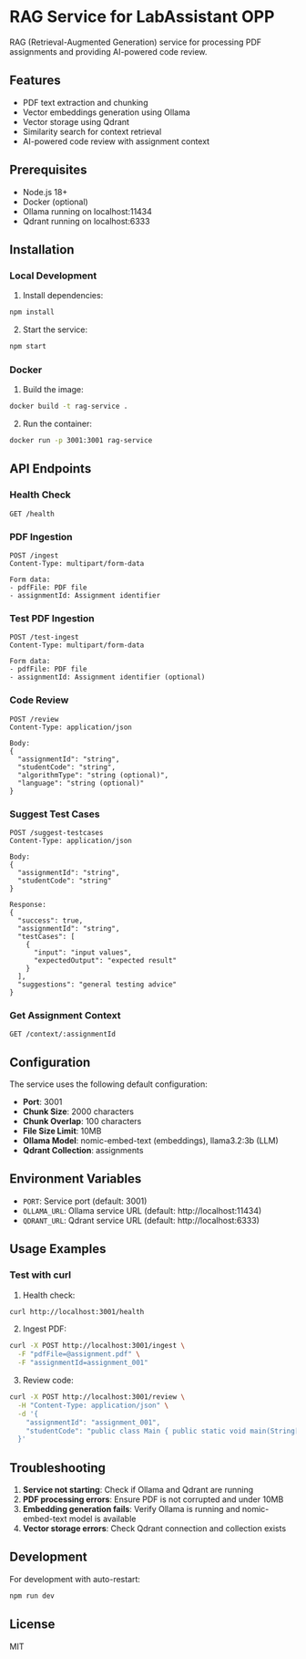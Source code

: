 # RAG Service for LabAssistant OPP

RAG (Retrieval-Augmented Generation) service for processing PDF assignments and providing AI-powered code review.

## Features

- PDF text extraction and chunking
- Vector embeddings generation using Ollama
- Vector storage using Qdrant
- Similarity search for context retrieval
- AI-powered code review with assignment context

## Prerequisites

- Node.js 18+
- Docker (optional)
- Ollama running on localhost:11434
- Qdrant running on localhost:6333

## Installation

### Local Development

1. Install dependencies:
```bash
npm install
```

2. Start the service:
```bash
npm start
```

### Docker

1. Build the image:
```bash
docker build -t rag-service .
```

2. Run the container:
```bash
docker run -p 3001:3001 rag-service
```

## API Endpoints

### Health Check
```
GET /health
```

### PDF Ingestion
```
POST /ingest
Content-Type: multipart/form-data

Form data:
- pdfFile: PDF file
- assignmentId: Assignment identifier
```

### Test PDF Ingestion
```
POST /test-ingest
Content-Type: multipart/form-data

Form data:
- pdfFile: PDF file
- assignmentId: Assignment identifier (optional)
```

### Code Review
```
POST /review
Content-Type: application/json

Body:
{
  "assignmentId": "string",
  "studentCode": "string",
  "algorithmType": "string (optional)",
  "language": "string (optional)"
}
```

### Suggest Test Cases
```
POST /suggest-testcases
Content-Type: application/json

Body:
{
  "assignmentId": "string",
  "studentCode": "string"
}

Response:
{
  "success": true,
  "assignmentId": "string",
  "testCases": [
    {
      "input": "input values",
      "expectedOutput": "expected result"
    }
  ],
  "suggestions": "general testing advice"
}
```

### Get Assignment Context
```
GET /context/:assignmentId
```

## Configuration

The service uses the following default configuration:

- **Port**: 3001
- **Chunk Size**: 2000 characters
- **Chunk Overlap**: 100 characters
- **File Size Limit**: 10MB
- **Ollama Model**: nomic-embed-text (embeddings), llama3.2:3b (LLM)
- **Qdrant Collection**: assignments

## Environment Variables

- `PORT`: Service port (default: 3001)
- `OLLAMA_URL`: Ollama service URL (default: http://localhost:11434)
- `QDRANT_URL`: Qdrant service URL (default: http://localhost:6333)

## Usage Examples

### Test with curl

1. Health check:
```bash
curl http://localhost:3001/health
```

2. Ingest PDF:
```bash
curl -X POST http://localhost:3001/ingest \
  -F "pdfFile=@assignment.pdf" \
  -F "assignmentId=assignment_001"
```

3. Review code:
```bash
curl -X POST http://localhost:3001/review \
  -H "Content-Type: application/json" \
  -d '{
    "assignmentId": "assignment_001",
    "studentCode": "public class Main { public static void main(String[] args) { System.out.println(\"Hello World\"); } }"
  }'
```

## Troubleshooting

1. **Service not starting**: Check if Ollama and Qdrant are running
2. **PDF processing errors**: Ensure PDF is not corrupted and under 10MB
3. **Embedding generation fails**: Verify Ollama is running and nomic-embed-text model is available
4. **Vector storage errors**: Check Qdrant connection and collection exists

## Development

For development with auto-restart:
```bash
npm run dev
```

## License

MIT
